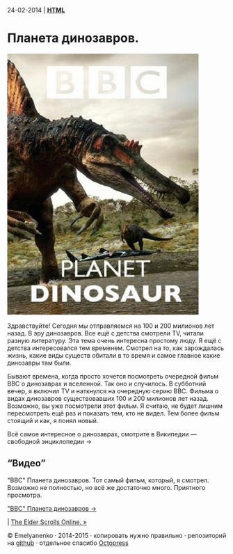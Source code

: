 24-02-2014 | **[HTML](http://andre-y-ru.github.io/p/2014/02/24/planeta-dinozavrov.html)**

Планета динозавров.
===================
![image](../../../../images/p/planet-dinosaur.jpeg)

Здравствуйте! Сегодня мы отправляемся на 100 и 200 милионов лет назад. В эру динозавров. Все ещё с детства смотрели TV, читали разную литературу. Эта тема очень интересна простому люду. Я ещё с детства интересовался тем временем. Смотрел на то, как зарождалась жизнь, какие виды существ обитали в то время и самое главное какие динозавры там были.

Бывают времена, когда просто хочется посмотреть очередной фильм BBC о динозаврах и вселенной. Так оно и случилось. В субботний вечер, я включил TV и наткнулся на очередную серию BBC. Фильма о видах динозавров существовавших 100 и 200 милионов лет назад. Возможно, вы уже посмотрели этот фильм. Я считаю, не будет лишним пересмотреть ещё раз и показать тем, кто не видел. Тем более фильм стоящий и как, я понял новый.

Всё самое интересное о динозаврах, смотрите в Википедии — свободной энциклопедии →

“Видео”
-------
"BBC" Планета динозавров. Тот самый фильм, который, я смотрел. Возможно не полностью, но всё же достаточно много. Приятного просмотра.

["BBC" Планета динозавров &#8594;](http://yandex.ru/video/search?text=%22BBC%22%20%D0%9F%D0%BB%D0%B0%D0%BD%D0%B5%D1%82%D0%B0%20%D0%B4%D0%B8%D0%BD%D0%BE%D0%B7%D0%B0%D0%B2%D1%80%D0%BE%D0%B2&path=wizard&filmId=fpyU8Hio0Cw)


| [The Elder Scrolls Online. &raquo;](http://andre-y-ru.github.io/p/2014/02/27/the-elder-scrolls.md)

© Emelyanenko &middot; 2014-2015 · копировать нужно правильно · репозиторий на [github](https://github.com) · отдельное спасибо [Octopress](http://octopress.org)
